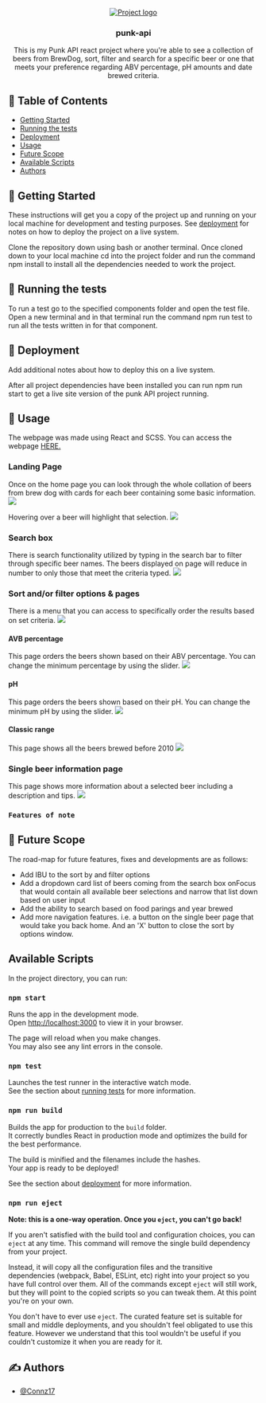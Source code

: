 <p align="center">
  <a href="" rel="noopener">
 <img  src="./src/assets/images/BrewDog beer Punk API.png" alt="Project logo"></a>
</p>

<h3 align="center">punk-api</h3>


<p align= "center"> This is my Punk API react project where you're able to see a collection of beers from BrewDog, sort, filter and search for a specific beer or one that meets your preference regarding ABV percentage, pH amounts and date brewed criteria. 
    <br> 
</p>

## 📝 Table of Contents

- [Getting Started](#getting_started)
- [Running the tests](#tests)
- [Deployment](#deployment)
- [Usage](#usage)
- [Future Scope](#future_scope)
- [Available Scripts](#available_scripts)
- [Authors](#authors)


## 🏁 Getting Started <a name = "getting_started"></a>

These instructions will get you a copy of the project up and running on your local machine for development and testing purposes. See [deployment](#deployment) for notes on how to deploy the project on a live system.

Clone the repository down using bash or another terminal. Once cloned down to your local machine cd into the project folder and run the command npm install to install all the dependencies needed to work the project. 


## 🔧 Running the tests <a name = "tests"></a>

To run a test go to the specified components folder and open the test file. Open a new terminal and in that terminal run the command npm run test to run all the tests written in for that component.


## 🚀 Deployment <a name = "deployment"></a>

Add additional notes about how to deploy this on a live system.

After all project dependencies have been installed you can run npm run start to get a live site version of the punk API project running.

## 🎈 Usage <a name="usage"></a>

The webpage was made using React and SCSS.
You can access the webpage <a href="https://connz17.github.io/punk-api/">HERE.</a>

### Landing Page 

Once on the home page you can look through the whole collation of beers from brew dog with cards for each beer containing some basic information.
<img src="./src/assets/images/Homepage.png"/>

 
Hovering over a beer will highlight that selection.
<img src="./src/assets/images/beer highlighted.png"/>



### Search box

There is search functionality utilized by typing in the search bar to filter through specific beer names. The beers displayed on page will reduce in number to only those that meet the criteria typed.
<img src="./src/assets/images/searching beer.png"/>

### Sort and/or filter options & pages

There is a menu that you can access to specifically order the results based on set criteria.
<img src="./src/assets/images/Sort Options.png"/>


#### AVB percentage

This page orders the beers shown based on their ABV percentage. You can change the minimum percentage by using the slider.
<img src="./src/assets/images/ABV page.png"/>

#### pH
This page orders the beers shown based on their pH. You can change the minimum pH by using the slider.
<img src="./src/assets/images/PH.png"/>

#### Classic range
This page shows all the beers brewed before 2010
<img src="./src/assets/images/classic range.png"/>


### Single beer information page
This page shows more information about a selected beer including a description and tips.
<img src="./src/assets/images/Beer info.png"/>




### `Features of note`

## 🚀 Future Scope <a name = "future_scope"></a>

The road-map for future features, fixes and developments are as follows:
 <ul>
    <li>Add IBU to the sort by and filter options</li>
    <li>Add a dropdown card list of beers coming from the search box onFocus that would contain all available beer selections and narrow that list down based on user input</li>
    <li>Add the ability to search based on food parings and year brewed</li>
    <li>Add more navigation features. i.e. a button on the single beer page that would take you back home. And an 'X' button to close the sort by options window.</li>
  </ul>

## Available Scripts <a name="available_scripts"></a>

In the project directory, you can run: 

### `npm start`

Runs the app in the development mode.\
Open [http://localhost:3000](http://localhost:3000) to view it in your browser.

The page will reload when you make changes.\
You may also see any lint errors in the console.

### `npm test`

Launches the test runner in the interactive watch mode.\
See the section about [running tests](https://facebook.github.io/create-react-app/docs/running-tests) for more information.

### `npm run build`

Builds the app for production to the `build` folder.\
It correctly bundles React in production mode and optimizes the build for the best performance.

The build is minified and the filenames include the hashes.\
Your app is ready to be deployed!

See the section about [deployment](https://facebook.github.io/create-react-app/docs/deployment) for more information.

### `npm run eject`

**Note: this is a one-way operation. Once you `eject`, you can't go back!**

If you aren't satisfied with the build tool and configuration choices, you can `eject` at any time. This command will remove the single build dependency from your project.

Instead, it will copy all the configuration files and the transitive dependencies (webpack, Babel, ESLint, etc) right into your project so you have full control over them. All of the commands except `eject` will still work, but they will point to the copied scripts so you can tweak them. At this point you're on your own.

You don't have to ever use `eject`. The curated feature set is suitable for small and middle deployments, and you shouldn't feel obligated to use this feature. However we understand that this tool wouldn't be useful if you couldn't customize it when you are ready for it.


## ✍️ Authors <a name = "authors"></a>

- [@Connz17](https://github.com/Connz17) 

